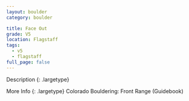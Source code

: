 ```yaml
---
layout: boulder
category: boulder

title: Face Out
grade: V5
location: Flagstaff
tags:
  - v5
  - flagstaff
full_page: false
---
```


Description
{: .largetype}


More Info
{: .largetype}
Colorado Bouldering: Front Range (Guidebook)
